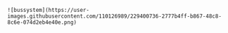 
    ![bussystem](https://user-images.githubusercontent.com/110126989/229400736-2777b4ff-b867-48c8-8c6e-074d2eb4e40e.png)
